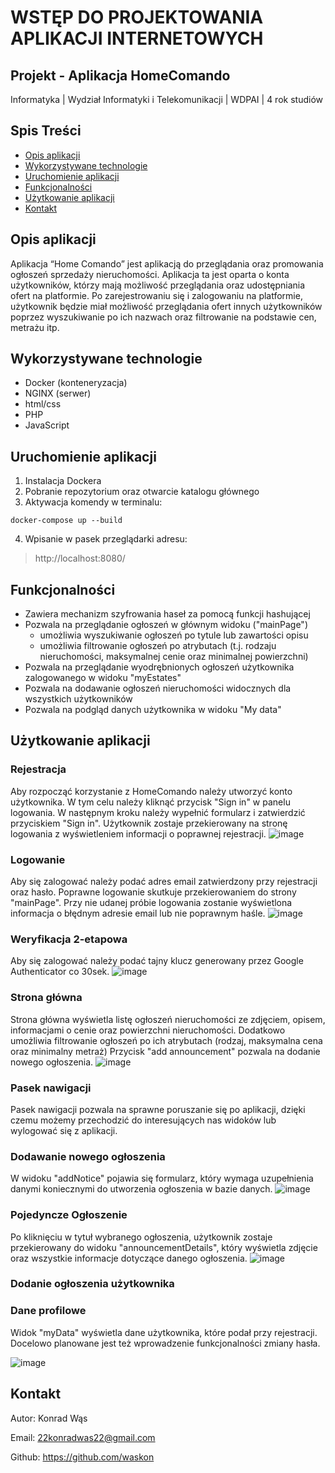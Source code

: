 # WSTĘP DO PROJEKTOWANIA APLIKACJI INTERNETOWYCH

## Projekt - Aplikacja HomeComando

Informatyka | Wydział Informatyki i Telekomunikacji | WDPAI | 4 rok studiów 

## Spis Treści
- [Opis aplikacji](#opis-aplikacji)
- [Wykorzystywane technologie](#wykorzystywane-technologie)
- [Uruchomienie aplikacji](#uruchomienie-aplikacji)
- [Funkcjonalności](#funkcjonalności)
- [Użytkowanie aplikacji](#użytkowanie-aplikacji)
- [Kontakt](#kontakt)

## Opis aplikacji
Aplikacja “Home Comando” jest aplikacją do przeglądania oraz promowania ogłoszeń sprzedaży nieruchomości.
Aplikacja ta jest oparta o konta użytkowników, którzy mają możliwość przeglądania oraz udostępniania ofert na platformie.
Po zarejestrowaniu się i zalogowaniu na platformie, użytkownik będzie miał możliwość przeglądania ofert innych użytkowników poprzez wyszukiwanie po ich nazwach oraz filtrowanie na podstawie cen, metrażu itp.

## Wykorzystywane technologie
- Docker (konteneryzacja)
- NGINX (serwer)
- html/css
- PHP 
- JavaScript

## Uruchomienie aplikacji
1. Instalacja Dockera
2. Pobranie repozytorium oraz otwarcie katalogu głównego
3. Aktywacja komendy w terminalu:
```
docker-compose up --build
```
4. Wpisanie w pasek przeglądarki adresu:
> http://localhost:8080/

## Funkcjonalności
- Zawiera mechanizm szyfrowania haseł za pomocą funkcji hashującej
- Pozwala na przeglądanie ogłoszeń w głównym widoku ("mainPage")
  * umożliwia wyszukiwanie ogłoszeń po tytule lub zawartości opisu
  * umożliwia filtrowanie ogłoszeń po atrybutach (t.j. rodzaju nieruchomości, maksymalnej cenie oraz minimalnej powierzchni)
- Pozwala na przeglądanie wyodrębnionych ogłoszeń użytkownika zalogowanego w widoku "myEstates"
- Pozwala na dodawanie ogłoszeń nieruchomości widocznych dla wszystkich użytkowników
- Pozwala na podgląd danych użytkownika w widoku "My data"

## Użytkowanie aplikacji

### Rejestracja
Aby rozpocząć korzystanie z HomeComando należy utworzyć konto użytkownika. 
W tym celu należy kliknąć przycisk "Sign in" w panelu logowania.
W następnym kroku należy wypełnić formularz i zatwierdzić przyciskiem "Sign in".
Użytkownik zostaje przekierowany na stronę logowania z wyświetleniem informacji o poprawnej rejestracji.
![image](https://github.com/waskon/HomeComando/assets/79586520/6c33110a-5644-49f4-9624-ad187f2eb22d)

### Logowanie
Aby się zalogować należy podać adres email zatwierdzony przy rejestracji oraz hasło.
Poprawne logowanie skutkuje przekierowaniem do strony "mainPage".
Przy nie udanej próbie logowania zostanie wyświetlona informacja o błędnym adresie email lub nie poprawnym haśle.
![image](https://github.com/waskon/HomeComando/assets/79586520/2e23de18-d199-4e13-8841-ab21a93b1280)

### Weryfikacja 2-etapowa
Aby się zalogować należy podać tajny klucz generowany przez Google Authenticator co 30sek.
![image](https://github.com/waskon/HomeComando/assets/79586520/cfc13d59-9ec1-4ca3-88b4-f8fe57264fed)

### Strona główna
Strona główna wyświetla listę ogłoszeń nieruchomości ze zdjęciem, opisem, informacjami o cenie oraz powierzchni nieruchomości.
Dodatkowo umożliwia filtrowanie ogłoszeń po ich atrybutach (rodzaj, maksymalna cena oraz minimalny metraż)
Przycisk "add announcement" pozwala na dodanie nowego ogłoszenia.
![image](https://github.com/waskon/HomeComando/assets/79586520/aa8c5c54-7a4b-499a-a0c0-87d2c77a1e15)

### Pasek nawigacji
Pasek nawigacji pozwala na sprawne poruszanie się po aplikacji, dzięki czemu możemy przechodzić do interesujących nas widoków lub wylogować się z aplikacji.

### Dodawanie nowego ogłoszenia
W widoku "addNotice" pojawia się formularz, który wymaga uzupełnienia danymi koniecznymi do utworzenia ogłoszenia w bazie danych.
![image](https://github.com/waskon/HomeComando/assets/79586520/7789c10e-046a-4dbb-8a7d-4f80f45ddcea)

### Pojedyncze Ogłoszenie
Po kliknięciu w tytuł wybranego ogłoszenia, użytkownik zostaje przekierowany do widoku "announcementDetails", który wyświetla zdjęcie oraz wszystkie informacje dotyczące danego ogłoszenia.
![image](https://github.com/waskon/HomeComando/assets/79586520/bb0f8037-da9f-45c4-a873-4aad7959ad6e)

### Dodanie ogłoszenia użytkownika

### Dane profilowe
Widok "myData" wyświetla dane użytkownika, które podał przy rejestracji.
Docelowo planowane jest też wprowadzenie funkcjonalności zmiany hasła.

![image](https://github.com/waskon/HomeComando/assets/79586520/40498e62-218d-4ed5-91bf-129fff74e47b)

## Kontakt
Autor: Konrad Wąs

Email: 22konradwas22@gmail.com

Github: https://github.com/waskon

